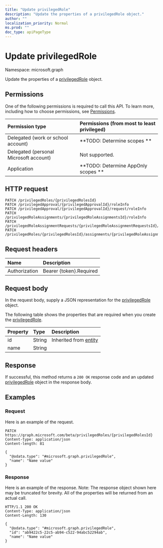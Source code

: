 ```yaml
---
title: "Update privilegedRole"
description: "Update the properties of a privilegedRole object."
author: ""
localization_priority: Normal
ms.prod: ""
doc_type: apiPageType
---
```


# Update privilegedRole

Namespace: microsoft.graph

Update the properties of a [privilegedRole](../resources/privilegedrole.md) object.

## Permissions
One of the following permissions is required to call this API. To learn more, including how to choose permissions, see [Permissions](/concepts/permissions-reference.md).

|Permission type|Permissions (from most to least privileged)|
|:---|:---|
|Delegated (work or school account)|**TODO: Determine scopes **|
|Delegated (personal Microsoft account)|Not supported.|
|Application|**TODO: Determine AppOnly scopes **|

## HTTP request
<!-- {
  "blockType": "ignored"
}
-->
``` http
PATCH /privilegedRoles/{privilegedRolesId}
PATCH /privilegedApproval/{privilegedApprovalId}/roleInfo
PATCH /privilegedApproval/{privilegedApprovalId}/request/roleInfo
PATCH /privilegedRoleAssignments/{privilegedRoleAssignmentsId}/roleInfo
PATCH /privilegedRoleAssignmentRequests/{privilegedRoleAssignmentRequestsId}/roleInfo
PATCH /privilegedRoles/{privilegedRolesId}/assignments/{privilegedRoleAssignmentId}/roleInfo
```

## Request headers
|Name|Description|
|:---|:---|
|Authorization|Bearer {token}.Required|

## Request body
In the request body, supply a JSON representation for the [privilegedRole](../resources/privilegedrole.md) object.

The following table shows the properties that are required when you create the [privilegedRole](../resources/privilegedrole.md).

|Property|Type|Description|
|:---|:---|:---|
|id|String| Inherited from [entity](../resources/entity.md)|
|name|String||



## Response
If successful, this method returns a `200 OK` response code and an updated [privilegedRole](../resources/privilegedrole.md) object in the response body.

## Examples

### Request
Here is an example of the request.
<!-- {
  "blockType": "request",
  "name": "update_privilegedrole"
}
-->
``` http
PATCH https://graph.microsoft.com/beta/privilegedRoles/{privilegedRolesId}
Content-type: application/json
Content-length: 81

{
  "@odata.type": "#microsoft.graph.privilegedRole",
  "name": "Name value"
}
```

### Response
Here is an example of the response. Note: The response object shown here may be truncated for brevity. All of the properties will be returned from an actual call.
<!-- {
  "blockType": "response",
  "truncated": true
}
-->
``` http
HTTP/1.1 200 OK
Content-Type: application/json
Content-Length: 130

{
  "@odata.type": "#microsoft.graph.privilegedRole",
  "id": "ab9422c5-22c5-ab94-c522-94abc52294ab",
  "name": "Name value"
}
```

